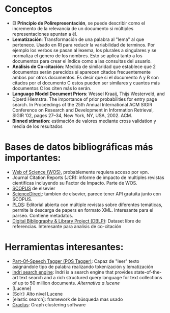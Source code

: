 # Conceptos
- El **Principio de Polirepresentación**, se puede describir como el incremento de la relevancia de un documento si múltiples representaciones apuntan a él.
- **Lematización**: Transformación de una palabra al "lema" al que pertenece. Usado en RI para reducir la variabilidad de terminos. Por ejemplo los verbos se pasan al lexema, los plurales a singulares y se normaliza el genero de los nombres. Esto se aplica tanto a los documentos para crear el índice como a las consultas del usuario.
- **Análisis de Co-citación**: Medida de similaridad que establece que 2 documentos serán parecidos si aparecen citados frecuentemente ambos por otros documentos. Es decir que si el documento A y B son citados por el documento C estos pueden ser similares y cuantos más documentos C los citen más lo serán.
- **Language Model Document Priors**: Wessel Kraaij, Thijs Westerveld, and Djoerd Hiemstra. The importance of prior probabilities for entry page search. In Proceedings of the 25th Annual International ACM SIGIR Conference on Research and Development in Information Retrieval, SIGIR ’02, pages 27–34, New York, NY, USA, 2002. ACM.
- **Binned stimation**: estimación de valores mediante cross validation y media de los resultados


# Bases de datos bibliográficas más importantes:
- [Web of Science (WOS)](http://apps.webofknowledge.com/WOS_GeneralSearch_input.do?product=WOS&search_mode=GeneralSearch&SID=D5Dirpg96ThopOFoBlP&preferencesSaved=), probablemente requiera acceso por vpn.
- Journal Citation Reports (JCR): informe de impacto de multiples revistas cientificas incluyendo su Factor de Impacto. Parte de WOS.
- [SCOPUS](https://www.scopus.com/search/form.uri?display=basic) de elsevier
- [ScienceDirect](https://www.sciencedirect.com/): tambien de elsevier, parece tener API gratuita junto con SCOPUS.
- [PLOS](https://www.plos.org/): Editorial abierta con múltiple revistas sobre diferentes temáticas, permite la descarga de papers en formato XML. Interesante para el parseo. Contiene metadatos.
- [Digital Bibliography & Library Project (DBLP)](https://dblp.org/): Dataset libre de referencias. Interesante para analisis de co-citación


# Herramientas interesantes:
- [Part-Of-Speech Tagger (POS Tagger)](https://nlp.stanford.edu/software/tagger.shtml): Capaz de "leer" texto asignándole tipo de palabra realizando tokenización y lematización
- [Indri search engine](http://www.lemurproject.org/indri.php): Indri is a search engine that provides state-of-the-art text search and a rich structured query language for text collections of up to 50 million documents. _Alternativa a lucene_
- [Lucene]
- [Solr]: Alto nivel Lucene
- [elastic search]: framework de búsqueda mas usado
- [Graclus](http://www.cs.utexas.edu/users/dml/Software/graclus.html): Graph clustering software
